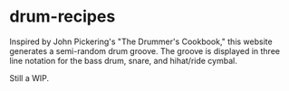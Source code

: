 # drum-recipes

Inspired by John Pickering's "The Drummer's Cookbook," this website generates a semi-random drum groove.
The groove is displayed in three line notation for the bass drum, snare, and hihat/ride cymbal.

Still a WIP.
